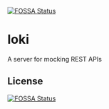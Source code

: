 [![FOSSA Status](https://app.fossa.io/api/projects/git%2Bgithub.com%2Fcjburchell%2Floki.svg?type=shield)](https://app.fossa.io/projects/git%2Bgithub.com%2Fcjburchell%2Floki?ref=badge_shield)

# loki
A server for mocking REST APIs


## License
[![FOSSA Status](https://app.fossa.io/api/projects/git%2Bgithub.com%2Fcjburchell%2Floki.svg?type=large)](https://app.fossa.io/projects/git%2Bgithub.com%2Fcjburchell%2Floki?ref=badge_large)

